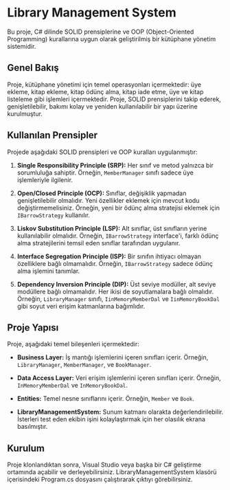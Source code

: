 # Library Management System

Bu proje, C# dilinde SOLID prensiplerine ve OOP (Object-Oriented Programming) kurallarına uygun olarak geliştirilmiş bir kütüphane yönetim sistemidir.

## Genel Bakış

Proje, kütüphane yönetimi için temel operasyonları içermektedir: üye ekleme, kitap ekleme, kitap ödünç alma, kitap iade etme, üye ve kitap listeleme gibi işlemleri içermektedir. Proje, SOLID prensiplerini takip ederek, genişletilebilir, bakımı kolay ve yeniden kullanılabilir bir yapı üzerine kurulmuştur.

## Kullanılan Prensipler

Projede aşağıdaki SOLID prensipleri ve OOP kuralları uygulanmıştır:

1. **Single Responsibility Principle (SRP):** Her sınıf ve metod yalnızca bir sorumluluğa sahiptir. Örneğin, `MemberManager` sınıfı sadece üye işlemleriyle ilgilenir.

2. **Open/Closed Principle (OCP):** Sınıflar, değişiklik yapmadan genişletilebilir olmalıdır. Yeni özellikler eklemek için mevcut kodu değiştirmemelisiniz. Örneğin, yeni bir ödünç alma stratejisi eklemek için `IBarrowStrategy` kullanılır.

3. **Liskov Substitution Principle (LSP):** Alt sınıflar, üst sınıfların yerine kullanılabilir olmalıdır. Örneğin, `IBarrowStrategy` interface'i, farklı ödünç alma stratejilerini temsil eden sınıflar tarafından uygulanır.

4. **Interface Segregation Principle (ISP):** Bir sınıfın ihtiyacı olmayan özelliklere bağlı olmamalıdır. Örneğin, `IBarrowStrategy` sadece ödünç alma işlemini tanımlar.

5. **Dependency Inversion Principle (DIP):** Üst seviye modüller, alt seviye modüllere bağlı olmamalıdır. Her ikisi de soyutlamalara bağlı olmalıdır. Örneğin, `LibraryManager` sınıfı, `IinMemoryMemberDal` ve `IinMemoryBookDal` gibi soyut veri erişim katmanlarına bağımlıdır.

## Proje Yapısı

Proje, aşağıdaki temel bileşenleri içermektedir:

- **Business Layer:** İş mantığı işlemlerini içeren sınıfları içerir. Örneğin, `LibraryManager`, `MemberManager`, ve `BookManager`.

- **Data Access Layer:** Veri erişim işlemlerini içeren sınıfları içerir. Örneğin, `InMemoryMemberDal` ve `InMemoryBookDal`.

- **Entities:** Temel nesne sınıflarını içerir. Örneğin, `Member` ve `Book`.

- **LibraryManagementSystem:** Sunum katmanı olarakta değerlendirilebilir. İsterleri test eden ekibin işini kolaylaştırmak için her olasılık ekrana basılmıştır. 

## Kurulum

Proje klonlandıktan sonra, Visual Studio veya başka bir C# geliştirme ortamında açabilir ve derleyebilirsiniz. LibraryManagementSystem klasörü içerisindeki Program.cs dosyasını çalıştırarak çıktıyı görebilirsiniz.
